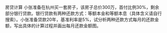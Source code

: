 房贷计算
小张准备在杭州买一套房子，该房子总价300万，首付比例30%，剩余部分银行贷款。银行贷款有两种还款方式：等额本金和等额本息（具体含义请自行搜索）。小张准备贷款20年，基准利率是5%，试分析两种还款方式每月的还款金额，写出具体的计算过程并画出每月还款金额图。
